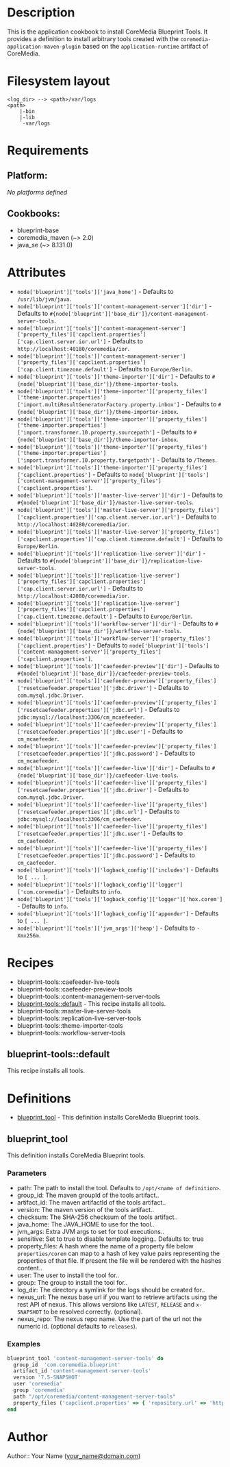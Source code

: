 # Description

This is the application cookbook to install CoreMedia Blueprint Tools. It provides a definition to install arbitrary tools created with
the `coremedia-application-maven-plugin` based on the `application-runtime` artifact of CoreMedia.

# Filesystem layout

```
<log_dir> --> <path>/var/logs
<path>
    |-bin
    |-lib
    `-var/logs
```


# Requirements

## Platform:

*No platforms defined*

## Cookbooks:

* blueprint-base
* coremedia_maven (~> 2.0)
* java_se (~> 8.131.0)

# Attributes

* `node['blueprint']['tools']['java_home']` -  Defaults to `/usr/lib/jvm/java`.
* `node['blueprint']['tools']['content-management-server']['dir']` -  Defaults to `#{node['blueprint']['base_dir']}/content-management-server-tools`.
* `node['blueprint']['tools']['content-management-server']['property_files']['capclient.properties']['cap.client.server.ior.url']` -  Defaults to `http://localhost:40180/coremedia/ior`.
* `node['blueprint']['tools']['content-management-server']['property_files']['capclient.properties']['cap.client.timezone.default']` -  Defaults to `Europe/Berlin`.
* `node['blueprint']['tools']['theme-importer']['dir']` -  Defaults to `#{node['blueprint']['base_dir']}/theme-importer-tools`.
* `node['blueprint']['tools']['theme-importer']['property_files']['theme-importer.properties']['import.multiResultGeneratorFactory.property.inbox']` -  Defaults to `#{node['blueprint']['base_dir']}/theme-importer-inbox`.
* `node['blueprint']['tools']['theme-importer']['property_files']['theme-importer.properties']['import.transformer.10.property.sourcepath']` -  Defaults to `#{node['blueprint']['base_dir']}/theme-importer-inbox`.
* `node['blueprint']['tools']['theme-importer']['property_files']['theme-importer.properties']['import.transformer.10.property.targetpath']` -  Defaults to `/Themes`.
* `node['blueprint']['tools']['theme-importer']['property_files']['capclient.properties']` -  Defaults to `node['blueprint']['tools']['content-management-server']['property_files']['capclient.properties']`.
* `node['blueprint']['tools']['master-live-server']['dir']` -  Defaults to `#{node['blueprint']['base_dir']}/master-live-server-tools`.
* `node['blueprint']['tools']['master-live-server']['property_files']['capclient.properties']['cap.client.server.ior.url']` -  Defaults to `http://localhost:40280/coremedia/ior`.
* `node['blueprint']['tools']['master-live-server']['property_files']['capclient.properties']['cap.client.timezone.default']` -  Defaults to `Europe/Berlin`.
* `node['blueprint']['tools']['replication-live-server']['dir']` -  Defaults to `#{node['blueprint']['base_dir']}/replication-live-server-tools`.
* `node['blueprint']['tools']['replication-live-server']['property_files']['capclient.properties']['cap.client.server.ior.url']` -  Defaults to `http://localhost:42080/coremedia/ior`.
* `node['blueprint']['tools']['replication-live-server']['property_files']['capclient.properties']['cap.client.timezone.default']` -  Defaults to `Europe/Berlin`.
* `node['blueprint']['tools']['workflow-server']['dir']` -  Defaults to `#{node['blueprint']['base_dir']}/workflow-server-tools`.
* `node['blueprint']['tools']['workflow-server']['property_files']['capclient.properties']` -  Defaults to `node['blueprint']['tools']['content-management-server']['property_files']['capclient.properties']`.
* `node['blueprint']['tools']['caefeeder-preview']['dir']` -  Defaults to `#{node['blueprint']['base_dir']}/caefeeder-preview-tools`.
* `node['blueprint']['tools']['caefeeder-preview']['property_files']['resetcaefeeder.properties']['jdbc.driver']` -  Defaults to `com.mysql.jdbc.Driver`.
* `node['blueprint']['tools']['caefeeder-preview']['property_files']['resetcaefeeder.properties']['jdbc.url']` -  Defaults to `jdbc:mysql://localhost:3306/cm_mcaefeeder`.
* `node['blueprint']['tools']['caefeeder-preview']['property_files']['resetcaefeeder.properties']['jdbc.user']` -  Defaults to `cm_mcaefeeder`.
* `node['blueprint']['tools']['caefeeder-preview']['property_files']['resetcaefeeder.properties']['jdbc.password']` -  Defaults to `cm_mcaefeeder`.
* `node['blueprint']['tools']['caefeeder-live']['dir']` -  Defaults to `#{node['blueprint']['base_dir']}/caefeeder-live-tools`.
* `node['blueprint']['tools']['caefeeder-live']['property_files']['resetcaefeeder.properties']['jdbc.driver']` -  Defaults to `com.mysql.jdbc.Driver`.
* `node['blueprint']['tools']['caefeeder-live']['property_files']['resetcaefeeder.properties']['jdbc.url']` -  Defaults to `jdbc:mysql://localhost:3306/cm_caefeeder`.
* `node['blueprint']['tools']['caefeeder-live']['property_files']['resetcaefeeder.properties']['jdbc.user']` -  Defaults to `cm_caefeeder`.
* `node['blueprint']['tools']['caefeeder-live']['property_files']['resetcaefeeder.properties']['jdbc.password']` -  Defaults to `cm_caefeeder`.
* `node['blueprint']['tools']['logback_config']['includes']` -  Defaults to `[ ... ]`.
* `node['blueprint']['tools']['logback_config']['logger']['com.coremedia']` -  Defaults to `info`.
* `node['blueprint']['tools']['logback_config']['logger']['hox.corem']` -  Defaults to `info`.
* `node['blueprint']['tools']['logback_config']['appender']` -  Defaults to `[ ... ]`.
* `node['blueprint']['tools']['jvm_args']['heap']` -  Defaults to `-Xmx256m`.

# Recipes

* blueprint-tools::caefeeder-live-tools
* blueprint-tools::caefeeder-preview-tools
* blueprint-tools::content-management-server-tools
* [blueprint-tools::default](#blueprint-toolsdefault) - This recipe installs all tools.
* blueprint-tools::master-live-server-tools
* blueprint-tools::replication-live-server-tools
* blueprint-tools::theme-importer-tools
* blueprint-tools::workflow-server-tools

## blueprint-tools::default

This recipe installs all tools.

# Definitions

* [blueprint_tool](#blueprint_tool) - This definition installs CoreMedia Blueprint tools.

## blueprint_tool

This definition installs CoreMedia Blueprint tools.

### Parameters

- path: The path to install the tool. Defaults to `/opt/<name of definition>`.
- group_id: The maven groupId of the tools artifact..
- artifact_id: The maven artifactId of the tools artifact..
- version: The maven version of the tools artifact..
- checksum: The SHA-256 checksum of the tools artifact..
- java_home: The JAVA_HOME to use for the tool..
- jvm_args: Extra JVM args to set for tool executions..
- sensitive: Set to true to disable template logging.. Defaults to: true
- property_files: A hash where the name of a property file below `properties/corem` can map to a hash of key value pairs representing the properties of that file. If present the file will be rendered with the hashes content..
- user: The user to install the tool for..
- group: The group to install the tool for..
- log_dir: The directory a symlink for the logs should be created for..
- nexus_url: The nexus base url if you want to retrieve artifacts using the rest API of nexus. This allows versions like `LATEST`, `RELEASE` and `x-SNAPSHOT` to be resolved correctly. (optional).
- nexus_repo: The nexus repo name. Use the part of the url not the numeric id. (optional defaults to `releases`).

### Examples

```ruby
blueprint_tool 'content-management-server-tools' do
  group_id  'com.coremedia.blueprint'
  artifact_id 'content-management-server-tools'
  version '7.5-SNAPSHOT'
  user 'coremedia'
  group 'coremedia'
  path "/opt/coremedia/content-management-server-tools"
  property_files ('capclient.properties' => { 'repository.url' => 'http://localhost/40080/coremedia/ior' })
end
```
# Author

Author:: Your Name (<your_name@domain.com>)
